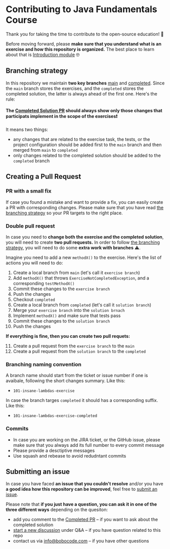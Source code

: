 # Contributing to Java Fundamentals Course

Thank you for taking the time to contribute to the open-source education! 👏

Before moving forward, please **make sure that you understand what is an exercise and how this repository is organized.** The best place to learn about that is 
[Introduction module](https://github.com/bobocode-projects/java-fundamentals-course/tree/main/0-0-intro#introduction) 🤓

## Branching strategy

In this repository we maintain **two key branches** [main](https://github.com/bobocode-projects/java-fundamentals-course) and 
[completed](https://github.com/bobocode-projects/java-fundamentals-course/tree/completed). Since the `main` branch stores the exercises, and the `completed` stores the 
completed solution, the latter is always ahead of the first one. Here's the rule:

#### The [Completed Solution PR](https://github.com/bobocode-projects/java-fundamentals-course/pull/33) should always show only those changes that participats implement in the scope of the exercises❗️

It means two things:
* any changes that are related to the exercise task, the tests, or the project configuration should be added first to the `main` branch and then merged from `main` to `completed`
* only changes related to the completed solution should be added to the `completed` branch

## Creating a Pull Request

### PR with a small fix

If case you found a mistake and want to provide a fix, you can easily create a PR with corresponding changes. 
Please make sure that you have read [the branching strategy](#branching-strategy) so your PR targets to the right place.

### Double pull request
In case you need to **change both the exercise and the completed solution**, you will need to create **two pull requests.** In order to follow [the branching strategy](#branching-strategy),
you will need to do some **extra work with branches** ⚠️. 

Imagine you need to add a new `methodX()` to the exercise. Here's the list of actions you will need to do:
1. Create a local branch from `main` (let's call it `exercise branch`)
2. Add `methodX()` that throws `ExerciseNotCompletedException`, and a corresponding `testMethodX()`
3. Commit these changes to the `exercise branch`
4. Push the changes
5. Checkout `completed`
6. Create a local branch from `completed` (let's call it `solution branch`)
7. Merge your `exercise branch` into the `solution brnach`
8. Implement `methodX()` and make sure that tests pass
9. Commit these changes to the `solution branch`
10. Push the changes

**If everything is fine, then you can create two pull requets:**

11. Create a pull request from the `exercise branch` to the `main`
12. Create a pull request from the `solution branch` to the `completed`

### Branching naming convention 
A branch name should start from the ticket or issue number if one is avaibale, following the short changes summary. Like this:

* ```101-insane-lambdas-exercise```

In case the branch targes `completed` it should has a corresponding suffix. Like this:

* ```101-insane-lambdas-exercise-completed```

### Commits
* In case you are working on the JIRA ticket, or the GitHub issue, please make sure that you always add its full number to every commit message
* Please provide a desctiptive messages
* Use squash and rebease to avoid redudntant commits


## Submitting an issue
In case you have faced **an issue that you couldn't resolve** and/or you have **a good idea how this repository can be improved**, feel free to [submit an issue](https://github.com/bobocode-projects/java-fundamentals-course/issues/new).

Please note that **if you just have a question, you can ask it in one of the three different ways** depending on the quesiton:
* add you comment to the [Completed PR](https://github.com/bobocode-projects/java-fundamentals-course/pull/33#issue-790887000) – if you want to ask about the completed solution
* [start a new discussion](https://github.com/bobocode-projects/java-fundamentals-course/discussions/new) under Q&A – if you have question related to this repo
* contact us via info@bobocode.com – if you have other questions
